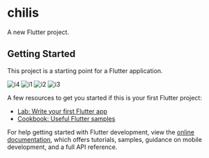 # chilis

A new Flutter project.

## Getting Started

This project is a starting point for a Flutter application.

![i4](https://github.com/ghezal0n/Chili-s-Projet/assets/61435673/fee1f24c-7ac4-4b4b-8bf8-237b7454745d)
![i1](https://github.com/ghezal0n/Chili-s-Projet/assets/61435673/d9585ead-67e0-4107-82bc-1379a77c9384)
![i2](https://github.com/ghezal0n/Chili-s-Projet/assets/61435673/0bf0dc5d-fbba-44fc-b4c9-6a259d813449)
![i3](https://github.com/ghezal0n/Chili-s-Projet/assets/61435673/34be92a3-f50c-467a-a1a4-e591775789e0)

A few resources to get you started if this is your first Flutter project:

- [Lab: Write your first Flutter app](https://docs.flutter.dev/get-started/codelab)
- [Cookbook: Useful Flutter samples](https://docs.flutter.dev/cookbook)

For help getting started with Flutter development, view the
[online documentation](https://docs.flutter.dev/), which offers tutorials,
samples, guidance on mobile development, and a full API reference.
